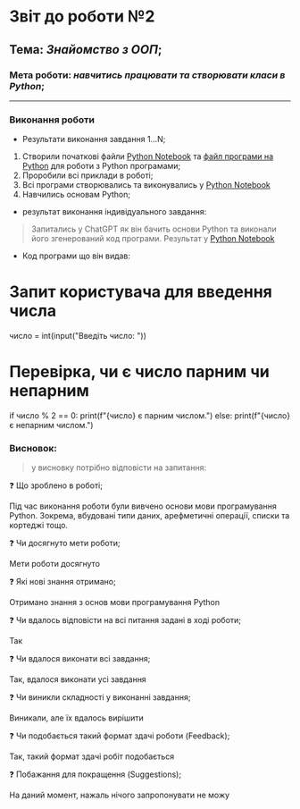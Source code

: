 # Звіт до роботи №2
## Тема: _Знайомство з ООП_;
### Мета роботи: _навчитись працювати та створювати класи в Python_;
---
### Виконання роботи
- Результати виконання завдання 1...N;
1. Створили початкові файли [Python Notebook](nb1.ipynb) та [файл програми на Python](main.py) для роботи з Python програмами;
2. Проробили всі приклади в роботі;
3. Всі програми створювались та виконувались у [Python Notebook](nb1.ipynb)
4. Навчились основам Python;
- результат виконання індивідуального завдання:
> Запитались у ChatGPT як він бачить основи Python та виконали його згенерований код програми. Результат у [Python Notebook](nb1.ipynb)
- Код програми що він видав:
# Запит користувача для введення числа
число = int(input("Введіть число: "))

# Перевірка, чи є число парним чи непарним
if число % 2 == 0:
    print(f"{число} є парним числом.")
else:
    print(f"{число} є непарним числом.")

### Висновок:
>у висновку потрібно відповісти на запитання:

❓ Що зроблено в роботі;

Під час виконання роботи були вивчено основи мови програмування Python. Зокрема, вбудовані типи даних, арефметичні операції, списки та кортеджі тощо.

❓ Чи досягнуто мети роботи;

Мети роботи досягнуто

❓ Які нові знання отримано;

Отримано знання з основ мови програмування Python

❓ Чи вдалось відповісти на всі питання задані в ході роботи;

Так

❓ Чи вдалося виконати всі завдання;

Так, вдалося виконати усі завдання

❓ Чи виникли складності у виконанні завдання;

Виникали, але їх вдалось вирішити

❓ Чи подобається такий формат здачі роботи (Feedback);

Так, такий формат здачі робіт подобається

❓ Побажання для покращення (Suggestions);

На даний момент, нажаль нічого запропонувати не можу
